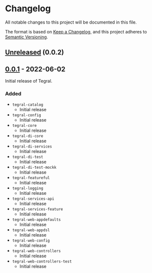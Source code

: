 # Changelog

All notable changes to this project will be documented in this file.

The format is based on [Keep a Changelog](https://keepachangelog.com/en/1.0.0/),
and this project adheres to [Semantic Versioning](https://semver.org/spec/v2.0.0.html).

## [Unreleased] (0.0.2)

## [0.0.1] - 2022-06-02

Initial release of Tegral.

### Added

- `tegral-catalog`
  - Initial release
- `tegral-config`
  - Initial release
- `tegral-core`
  - Initial release
- `tegral-di-core`
  - Initial release
- `tegral-di-services`
  - Initial release
- `tegral-di-test`
  - Initial release
- `tegral-di-test-mockk`
  - Initial release
- `tegral-featureful`
  - Initial release
- `tegral-logging`
  - Initial release
- `tegral-services-api`
  - Initial release
- `tegral-services-feature`
  - Initial release
- `tegral-web-appdefaults`
  - Initial release
- `tegral-web-appdsl`
  - Initial release
- `tegral-web-config`
  - Initial release
- `tegral-web-controllers`
  - Initial release
- `tegral-web-controllers-test`
  - Initial release

[Unreleased]: https://github.com/utybo/Tegral/compare/v0.0.1..main
[0.0.1]: https://github.com/utybo/Tegral/compare/v0.0.1
